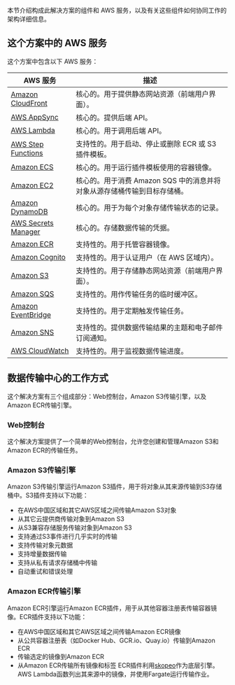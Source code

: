 本节介绍构成此解决方案的组件和 AWS 服务，以及有关这些组件如何协同工作的架构详细信息。

## 这个方案中的 AWS 服务

这个方案中包含以下 AWS 服务：

| AWS 服务 | 描述 |
| --- | --- |
| [Amazon CloudFront](https://aws.amazon.com/cloudfront/) | 核心的。用于提供静态网站资源（前端用户界面）。 |
| [AWS AppSync](https://aws.amazon.com/appsync/) | 核心的。提供后端 API。 |
| [AWS Lambda](https://aws.amazon.com/lambda/) | 核心的。用于调用后端 API。 |
| [AWS Step Functions](https://aws.amazon.com/step-functions/) | 支持性的。用于启动、停止或删除 ECR 或 S3 插件模板。 |
| [Amazon ECS](https://aws.amazon.com/cn/ecs/) | 核心的。用于运行插件模板使用的容器镜像。 |
| [Amazon EC2](https://aws.amazon.com/ec2/) | 核心的。用于消费 Amazon SQS 中的消息并将对象从源存储桶传输到目标存储桶。 |
| [Amazon DynamoDB](https://aws.amazon.com/dynamodb/) | 核心的。用于为每个对象存储传输状态的记录。 |
| [AWS Secrets Manager](https://aws.amazon.com/secrets-manager/) | 核心的。存储数据传输的凭据。 |
| [Amazon ECR](https://aws.amazon.com/ecr/) | 支持性的。用于托管容器镜像。 |
| [Amazon Cognito](https://aws.amazon.com/cognito/) | 支持性的。用于认证用户（在 AWS 区域内）。 |
| [Amazon S3](https://aws.amazon.com/s3/) | 支持性的。用于存储静态网站资源（前端用户界面）。 |
| [Amazon SQS](https://aws.amazon.com/sqs/) | 支持性的。用作传输任务的临时缓冲区。 |
| [Amazon EventBridge](https://aws.amazon.com/eventbridge/) | 支持性的。用于定期触发传输任务。 |
| [Amazon SNS](https://aws.amazon.com/sns/) | 支持性的。提供数据传输结果的主题和电子邮件订阅通知。 |
| [AWS CloudWatch](https://aws.amazon.com/cloudwatch/) | 支持性的。用于监视数据传输进度。 |

## **数据传输中心的工作方式**

这个解决方案有三个组成部分：Web控制台，Amazon S3传输引擎，以及Amazon ECR传输引擎。

### **Web控制台**

这个解决方案提供了一个简单的Web控制台，允许您创建和管理Amazon S3和Amazon ECR的传输任务。

### **Amazon S3传输引擎**

Amazon S3传输引擎运行Amazon S3插件，用于将对象从其来源传输到S3存储桶中。S3插件支持以下功能：

- 在AWS中国区域和其它AWS区域之间传输Amazon S3对象
- 从其它云提供商传输对象到Amazon S3
- 从S3兼容存储服务传输对象到Amazon S3
- 支持通过S3事件进行几乎实时的传输
- 支持传输对象元数据
- 支持增量数据传输
- 支持从私有请求存储桶中传输
- 自动重试和错误处理

### **Amazon ECR传输引擎**

Amazon ECR引擎运行Amazon ECR插件，用于从其他容器注册表传输容器镜像。ECR插件支持以下功能：

- 在AWS中国区域和其它AWS区域之间传输Amazon ECR镜像
- 从公共容器注册表（如Docker Hub、GCR.io、Quay.io）传输到Amazon ECR
- 传输选定的镜像到Amazon ECR
- 从Amazon ECR传输所有镜像和标签
ECR插件利用[skopeo][skopeo]作为底层引擎。AWS Lambda函数列出其来源中的镜像，并使用Fargate运行传输作业。

[skopeo]: https://github.com/containers/skopeo
